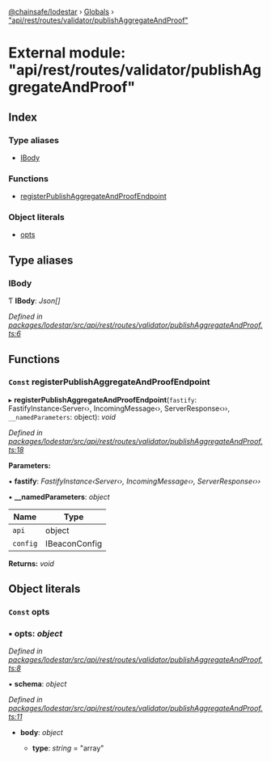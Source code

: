 [@chainsafe/lodestar](../README.md) › [Globals](../globals.md) › ["api/rest/routes/validator/publishAggregateAndProof"](_api_rest_routes_validator_publishaggregateandproof_.md)

# External module: "api/rest/routes/validator/publishAggregateAndProof"

## Index

### Type aliases

* [IBody](_api_rest_routes_validator_publishaggregateandproof_.md#ibody)

### Functions

* [registerPublishAggregateAndProofEndpoint](_api_rest_routes_validator_publishaggregateandproof_.md#const-registerpublishaggregateandproofendpoint)

### Object literals

* [opts](_api_rest_routes_validator_publishaggregateandproof_.md#const-opts)

## Type aliases

###  IBody

Ƭ **IBody**: *Json[]*

*Defined in [packages/lodestar/src/api/rest/routes/validator/publishAggregateAndProof.ts:6](https://github.com/ChainSafe/lodestar/blob/1c1c1df91/packages/lodestar/src/api/rest/routes/validator/publishAggregateAndProof.ts#L6)*

## Functions

### `Const` registerPublishAggregateAndProofEndpoint

▸ **registerPublishAggregateAndProofEndpoint**(`fastify`: FastifyInstance‹Server‹›, IncomingMessage‹›, ServerResponse‹››, `__namedParameters`: object): *void*

*Defined in [packages/lodestar/src/api/rest/routes/validator/publishAggregateAndProof.ts:18](https://github.com/ChainSafe/lodestar/blob/1c1c1df91/packages/lodestar/src/api/rest/routes/validator/publishAggregateAndProof.ts#L18)*

**Parameters:**

▪ **fastify**: *FastifyInstance‹Server‹›, IncomingMessage‹›, ServerResponse‹››*

▪ **__namedParameters**: *object*

Name | Type |
------ | ------ |
`api` | object |
`config` | IBeaconConfig |

**Returns:** *void*

## Object literals

### `Const` opts

### ▪ **opts**: *object*

*Defined in [packages/lodestar/src/api/rest/routes/validator/publishAggregateAndProof.ts:8](https://github.com/ChainSafe/lodestar/blob/1c1c1df91/packages/lodestar/src/api/rest/routes/validator/publishAggregateAndProof.ts#L8)*

▪ **schema**: *object*

*Defined in [packages/lodestar/src/api/rest/routes/validator/publishAggregateAndProof.ts:11](https://github.com/ChainSafe/lodestar/blob/1c1c1df91/packages/lodestar/src/api/rest/routes/validator/publishAggregateAndProof.ts#L11)*

* **body**: *object*

  * **type**: *string* = "array"
